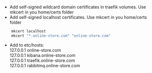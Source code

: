 - Add self-signed wildcard domain certificates in traefik volumes. Use mkcert in you home/certs folder
- Add self-signed localhost certificates. Use mkcert in you home/certs folder

```bash
    mkcert localhost
    mkcert "*.online-store.com" "online-store.com"
```
- Add to etc/hosts:  
  127.0.0.1 online-store.com  
  127.0.0.1 kibana.online-store.com  
  127.0.0.1 traefik.online-store.com  
  127.0.0.1 rabbitmq.online-store.com  
